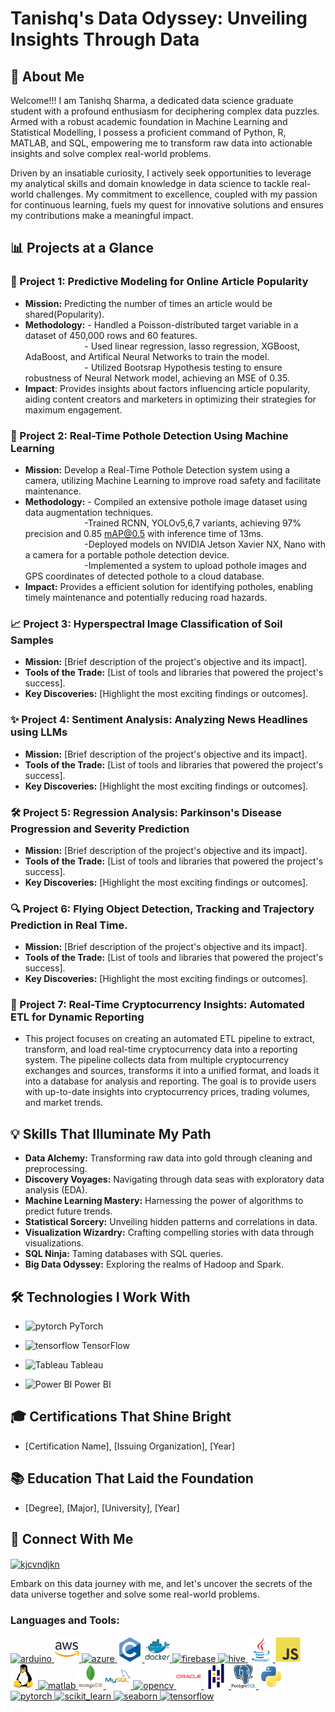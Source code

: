 # Tanishq's Data Odyssey: Unveiling Insights Through Data

## 🚀 About Me

Welcome!!! I am Tanishq Sharma, a dedicated data science graduate student with a profound enthusiasm for deciphering complex data puzzles. Armed with a robust academic foundation in Machine Learning and Statistical Modelling, I possess a proficient command of Python, R, MATLAB, and SQL, empowering me to transform raw data into actionable insights and solve complex real-world problems.

Driven by an insatiable curiosity, I actively seek opportunities to leverage my analytical skills and domain knowledge in data science to tackle real-world challenges. My commitment to excellence, coupled with my passion for continuous learning, fuels my quest for innovative solutions and ensures my contributions make a meaningful impact.

## 📊 Projects at a Glance

### 🌟 Project 1: Predictive Modeling for Online Article Popularity 

- **Mission:** Predicting the number of times an article would be shared(Popularity).
- **Methodology:** - Handled a Poisson-distributed target variable in a dataset of 450,000 rows and 60 features.<br>
&nbsp;&nbsp;&nbsp;&nbsp;&nbsp;&nbsp;&nbsp;&nbsp;&nbsp;&nbsp;&nbsp;&nbsp;&nbsp;&nbsp;&nbsp;&nbsp;&nbsp;&nbsp;&nbsp;&nbsp;&nbsp;&nbsp;&nbsp; - Used linear regression, lasso regression, XGBoost, AdaBoost, and Artifical Neural Networks to train the model.<br>
&nbsp;&nbsp;&nbsp;&nbsp;&nbsp;&nbsp;&nbsp;&nbsp;&nbsp;&nbsp;&nbsp;&nbsp;&nbsp;&nbsp;&nbsp;&nbsp;&nbsp;&nbsp;&nbsp;&nbsp;&nbsp;&nbsp;&nbsp; - Utilized Bootsrap Hypothesis testing to ensure robustness of Neural Network model, achieving an MSE of 0.35.
- **Impact**: Provides insights about factors influencing article popularity, aiding content creators and marketers in optimizing their strategies for maximum engagement.

### 🚀 Project 2: Real-Time Pothole Detection Using Machine Learning 

- **Mission:** Develop a Real-Time Pothole Detection system using a camera, utilizing Machine Learning to improve road safety and facilitate maintenance.
- **Methodology:** - Compiled an extensive pothole image dataset using data augmentation techniques.<br>
&nbsp;&nbsp;&nbsp;&nbsp;&nbsp;&nbsp;&nbsp;&nbsp;&nbsp;&nbsp;&nbsp;&nbsp;&nbsp;&nbsp;&nbsp;&nbsp;&nbsp;&nbsp;&nbsp;&nbsp;&nbsp;&nbsp;&nbsp; -Trained RCNN, YOLOv5,6,7 variants, achieving 97% precision and 0.85 mAP@0.5 with inference time of 13ms.<br>
&nbsp;&nbsp;&nbsp;&nbsp;&nbsp;&nbsp;&nbsp;&nbsp;&nbsp;&nbsp;&nbsp;&nbsp;&nbsp;&nbsp;&nbsp;&nbsp;&nbsp;&nbsp;&nbsp;&nbsp;&nbsp;&nbsp;&nbsp; -Deployed models on NVIDIA Jetson Xavier NX, Nano with a camera for a portable pothole detection device.<br>
&nbsp;&nbsp;&nbsp;&nbsp;&nbsp;&nbsp;&nbsp;&nbsp;&nbsp;&nbsp;&nbsp;&nbsp;&nbsp;&nbsp;&nbsp;&nbsp;&nbsp;&nbsp;&nbsp;&nbsp;&nbsp;&nbsp;&nbsp; -Implemented a system to upload pothole images and GPS coordinates of detected pothole to a cloud database.
- **Impact:** Provides a efficient solution for identifying potholes, enabling timely maintenance and potentially reducing road hazards.

### 📈 Project 3: Hyperspectral Image Classification of Soil Samples

- **Mission:** [Brief description of the project's objective and its impact].
- **Tools of the Trade:** [List of tools and libraries that powered the project's success].
- **Key Discoveries:** [Highlight the most exciting findings or outcomes].

### ✨ Project 4: Sentiment Analysis: Analyzing News Headlines using LLMs

- **Mission:** [Brief description of the project's objective and its impact].
- **Tools of the Trade:** [List of tools and libraries that powered the project's success].
- **Key Discoveries:** [Highlight the most exciting findings or outcomes].

### 🛠️ Project 5: Regression Analysis: Parkinson's Disease Progression and Severity Prediction

- **Mission:** [Brief description of the project's objective and its impact].
- **Tools of the Trade:** [List of tools and libraries that powered the project's success].
- **Key Discoveries:** [Highlight the most exciting findings or outcomes].

### 🔍 Project 6: Flying Object Detection, Tracking and Trajectory Prediction in Real Time.

- **Mission:** [Brief description of the project's objective and its impact].
- **Tools of the Trade:** [List of tools and libraries that powered the project's success].
- **Key Discoveries:** [Highlight the most exciting findings or outcomes].

### 🎯 Project 7: Real-Time Cryptocurrency Insights: Automated ETL for Dynamic Reporting

- This project focuses on creating an automated ETL pipeline to extract, transform, and load real-time cryptocurrency data into a reporting system. The pipeline collects data from multiple cryptocurrency exchanges and sources, transforms it into a unified format, and loads it into a database for analysis and reporting. The goal is to provide users with up-to-date insights into cryptocurrency prices, trading volumes, and market trends.

## 💡 Skills That Illuminate My Path

- **Data Alchemy:** Transforming raw data into gold through cleaning and preprocessing.
- **Discovery Voyages:** Navigating through data seas with exploratory data analysis (EDA).
- **Machine Learning Mastery:** Harnessing the power of algorithms to predict future trends.
- **Statistical Sorcery:** Unveiling hidden patterns and correlations in data.
- **Visualization Wizardry:** Crafting compelling stories with data through visualizations.
- **SQL Ninja:** Taming databases with SQL queries.
- **Big Data Odyssey:** Exploring the realms of Hadoop and Spark.

## 🛠️ Technologies I Work With

- <img src="https://www.vectorlogo.zone/logos/pytorch/pytorch-icon.svg" alt="pytorch" width="20" height="20"/> PyTorch
- <img src="https://www.vectorlogo.zone/logos/tensorflow/tensorflow-icon.svg" alt="tensorflow" width="20" height="20"/> TensorFlow

- <img src="https://cdn.worldvectorlogo.com/logos/tableau-software.svg" alt="Tableau" width="20" height="20"/> Tableau
- <img src="https://upload.wikimedia.org/wikipedia/commons/c/cf/New_Power_BI_Logo.svg" alt="Power BI" width="20" height="20"/> Power BI

## 🎓 Certifications That Shine Bright

- [Certification Name], [Issuing Organization], [Year]

## 📚 Education That Laid the Foundation

- [Degree], [Major], [University], [Year]

## 📧 Connect With Me

<p align="left">
<a href="https://www.linkedin.com/in/tanishq-sharma-ts" target="blank"><img align="center" src="https://raw.githubusercontent.com/rahuldkjain/github-profile-readme-generator/master/src/images/icons/Social/linked-in-alt.svg" alt="kjcvndjkn" height="30" width="40" /></a>


Embark on this data journey with me, and let's uncover the secrets of the data universe together and solve some real-world problems.



<h3 align="left">Languages and Tools:</h3>
<p align="left"> <a href="https://www.arduino.cc/" target="_blank" rel="noreferrer"> <img src="https://cdn.worldvectorlogo.com/logos/arduino-1.svg" alt="arduino" width="40" height="40"/> </a> <a href="https://aws.amazon.com" target="_blank" rel="noreferrer"> <img src="https://raw.githubusercontent.com/devicons/devicon/master/icons/amazonwebservices/amazonwebservices-original-wordmark.svg" alt="aws" width="40" height="40"/> </a> <a href="https://azure.microsoft.com/en-in/" target="_blank" rel="noreferrer"> <img src="https://www.vectorlogo.zone/logos/microsoft_azure/microsoft_azure-icon.svg" alt="azure" width="40" height="40"/> </a> <a href="https://www.cprogramming.com/" target="_blank" rel="noreferrer"> <img src="https://raw.githubusercontent.com/devicons/devicon/master/icons/c/c-original.svg" alt="c" width="40" height="40"/> </a> <a href="https://www.docker.com/" target="_blank" rel="noreferrer"> <img src="https://raw.githubusercontent.com/devicons/devicon/master/icons/docker/docker-original-wordmark.svg" alt="docker" width="40" height="40"/> </a> <a href="https://firebase.google.com/" target="_blank" rel="noreferrer"> <img src="https://www.vectorlogo.zone/logos/firebase/firebase-icon.svg" alt="firebase" width="40" height="40"/> </a> <a href="https://hive.apache.org/" target="_blank" rel="noreferrer"> <img src="https://www.vectorlogo.zone/logos/apache_hive/apache_hive-icon.svg" alt="hive" width="40" height="40"/> </a> <a href="https://www.java.com" target="_blank" rel="noreferrer"> <img src="https://raw.githubusercontent.com/devicons/devicon/master/icons/java/java-original.svg" alt="java" width="40" height="40"/> </a> <a href="https://developer.mozilla.org/en-US/docs/Web/JavaScript" target="_blank" rel="noreferrer"> <img src="https://raw.githubusercontent.com/devicons/devicon/master/icons/javascript/javascript-original.svg" alt="javascript" width="40" height="40"/> </a> <a href="https://www.linux.org/" target="_blank" rel="noreferrer"> <img src="https://raw.githubusercontent.com/devicons/devicon/master/icons/linux/linux-original.svg" alt="linux" width="40" height="40"/> </a> <a href="https://www.mathworks.com/" target="_blank" rel="noreferrer"> <img src="https://upload.wikimedia.org/wikipedia/commons/2/21/Matlab_Logo.png" alt="matlab" width="40" height="40"/> </a> <a href="https://www.mongodb.com/" target="_blank" rel="noreferrer"> <img src="https://raw.githubusercontent.com/devicons/devicon/master/icons/mongodb/mongodb-original-wordmark.svg" alt="mongodb" width="40" height="40"/> </a> <a href="https://www.mysql.com/" target="_blank" rel="noreferrer"> <img src="https://raw.githubusercontent.com/devicons/devicon/master/icons/mysql/mysql-original-wordmark.svg" alt="mysql" width="40" height="40"/> </a> <a href="https://opencv.org/" target="_blank" rel="noreferrer"> <img src="https://www.vectorlogo.zone/logos/opencv/opencv-icon.svg" alt="opencv" width="40" height="40"/> </a> <a href="https://www.oracle.com/" target="_blank" rel="noreferrer"> <img src="https://raw.githubusercontent.com/devicons/devicon/master/icons/oracle/oracle-original.svg" alt="oracle" width="40" height="40"/> </a> <a href="https://pandas.pydata.org/" target="_blank" rel="noreferrer"> <img src="https://raw.githubusercontent.com/devicons/devicon/2ae2a900d2f041da66e950e4d48052658d850630/icons/pandas/pandas-original.svg" alt="pandas" width="40" height="40"/> </a> <a href="https://www.postgresql.org" target="_blank" rel="noreferrer"> <img src="https://raw.githubusercontent.com/devicons/devicon/master/icons/postgresql/postgresql-original-wordmark.svg" alt="postgresql" width="40" height="40"/> </a> <a href="https://www.python.org" target="_blank" rel="noreferrer"> <img src="https://raw.githubusercontent.com/devicons/devicon/master/icons/python/python-original.svg" alt="python" width="40" height="40"/> </a> <a href="https://pytorch.org/" target="_blank" rel="noreferrer"> <img src="https://www.vectorlogo.zone/logos/pytorch/pytorch-icon.svg" alt="pytorch" width="40" height="40"/> </a> <a href="https://scikit-learn.org/" target="_blank" rel="noreferrer"> <img src="https://upload.wikimedia.org/wikipedia/commons/0/05/Scikit_learn_logo_small.svg" alt="scikit_learn" width="40" height="40"/> </a> <a href="https://seaborn.pydata.org/" target="_blank" rel="noreferrer"> <img src="https://seaborn.pydata.org/_images/logo-mark-lightbg.svg" alt="seaborn" width="40" height="40"/> </a> <a href="https://www.tensorflow.org" target="_blank" rel="noreferrer"> <img src="https://www.vectorlogo.zone/logos/tensorflow/tensorflow-icon.svg" alt="tensorflow" width="40" height="40"/> </a> </p>

